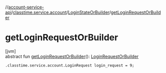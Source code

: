 //[account-service-api](../../../index.md)/[classtime.service.account](../index.md)/[LoginStateOrBuilder](index.md)/[getLoginRequestOrBuilder](get-login-request-or-builder.md)

# getLoginRequestOrBuilder

[jvm]\
abstract fun [getLoginRequestOrBuilder](get-login-request-or-builder.md)(): [LoginRequestOrBuilder](../-login-request-or-builder/index.md)

`.classtime.service.account.LoginRequest login_request = 9;`
